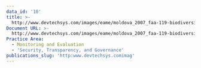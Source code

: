 ```yaml
---
data_id: '10'
title: >-
  http://www.devtechsys.com/images/eame/moldova_2007_faa-119-biodiversity-analysis.pdf
Document URL: >-
  http://www.devtechsys.com/images/eame/moldova_2007_faa-119-biodiversity-analysis.pdf
Practice Area:
  - Monitoring and Evaluation
  - 'Security, Transparency, and Governance'
publications_slug: 'http:www.devtechsys.comimag'
---
```

